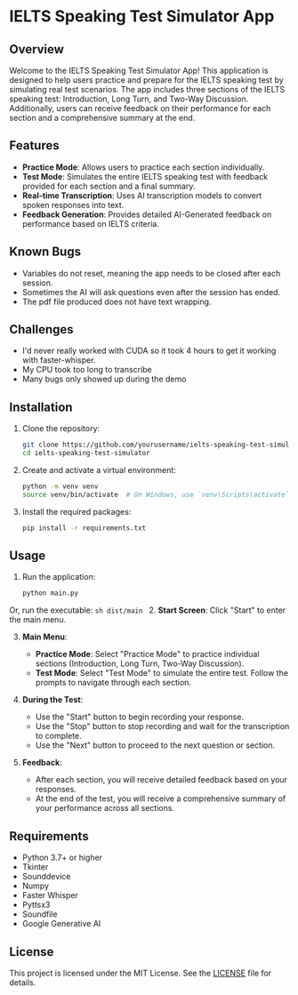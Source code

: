 # IELTS Speaking Test Simulator App

## Overview

Welcome to the IELTS Speaking Test Simulator App! This application is designed to help users practice and prepare for the IELTS speaking test by simulating real test scenarios. The app includes three sections of the IELTS speaking test: Introduction, Long Turn, and Two-Way Discussion. Additionally, users can receive feedback on their performance for each section and a comprehensive summary at the end.

## Features

- **Practice Mode**: Allows users to practice each section individually.
- **Test Mode**: Simulates the entire IELTS speaking test with feedback provided for each section and a final summary.
- **Real-time Transcription**: Uses AI transcription models to convert spoken responses into text.
- **Feedback Generation**: Provides detailed AI-Generated feedback on performance based on IELTS criteria.

## Known Bugs

- Variables do not reset, meaning the app needs to be closed after each session.
- Sometimes the AI will ask questions even after the session has ended.
- The pdf file produced does not have text wrapping.

## Challenges

- I'd never really worked with CUDA so it took 4 hours to get it working with faster-whisper.
- My CPU took too long to transcribe
- Many bugs only showed up during the demo

## Installation

1. Clone the repository:
    ```sh
    git clone https://github.com/yourusername/ielts-speaking-test-simulator.git
    cd ielts-speaking-test-simulator
    ```

2. Create and activate a virtual environment:
    ```sh
    python -m venv venv
    source venv/bin/activate  # On Windows, use `venv\Scripts\activate`
    ```

3. Install the required packages:
    ```sh
    pip install -r requirements.txt
    ```

## Usage

1. Run the application:
    ```sh
    python main.py
    ```
  Or, run the executable:
    ```sh
    dist/main
    ```
2. **Start Screen**: Click "Start" to enter the main menu.

3. **Main Menu**:
    - **Practice Mode**: Select "Practice Mode" to practice individual sections (Introduction, Long Turn, Two-Way Discussion).
    - **Test Mode**: Select "Test Mode" to simulate the entire test. Follow the prompts to navigate through each section.

4. **During the Test**:
    - Use the "Start" button to begin recording your response.
    - Use the "Stop" button to stop recording and wait for the transcription to complete.
    - Use the "Next" button to proceed to the next question or section.

5. **Feedback**:
    - After each section, you will receive detailed feedback based on your responses.
    - At the end of the test, you will receive a comprehensive summary of your performance across all sections.

## Requirements

- Python 3.7+ or higher
- Tkinter
- Sounddevice
- Numpy
- Faster Whisper
- Pyttsx3
- Soundfile
- Google Generative AI

## License

This project is licensed under the MIT License. See the [LICENSE](LICENSE) file for details.

